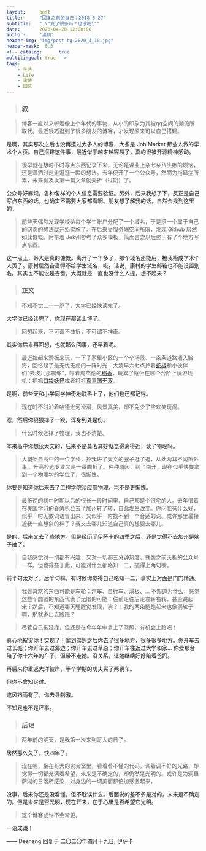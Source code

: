 ```yaml
---
layout:     post
title:      "回复之前的自己：2018-8-27"
subtitle:   " \"变了很多吗？也没吧\""
date:       2020-04-20 12:00:00
author:     "瀛初"
header-img: "img/post-bg-2020_4_10.jpg" 
header-mask:  0.3
<!-- catalog:      true
multilingual: true -->
tags:
    - 生活
    - Life
    - 读博
    - 回忆
---
```


>### 叙

>博客一直以来听着像上个年代的事物，从小的印象为其被qq空间的潮流所取代。最近很巧逛到了很多朋友的博客，才发现原来可以自己搭建。

是啊，其实那次之后也没再逛过太多人的博客，大多是 Job Market 那些人做的学术个人页。自己搭建这件事，最近似乎越来越容易了，真的很被开源精神感动。

>很早就在想时不时写点东西记录下来，无论是课业上杂七杂八头疼的烦恼，还是潇洒时走走逛逛一瞬的想法。去年便开了一个公众号，然而为拖延症所累，未来得及发第一篇文章就夭折（过期）了。

公众号好麻烦，各种各样的个人信息需要验证。另外，后来我想了下，反正是自己写点东西的话，也确实不需要大家都看啊。朋友想了解我的话，自然会找到这里的。

>前些天偶然发现学校给每个学生账户分配了一个域名，于是搭一个属于自己的网页的想法就开始实施了。在后来受服务端空间所限，发现 Github 居然如此慷慨。附带着 Jekyll参考了众多模板，简而言之以后终于有了个地方写点东西。

这一点上，哥大是真的慷慨。离开了一年多了，那个域名还能用，被我搭成学术个人页了。康村居然吝啬得不给学生域名，哎。话说，康村的学生邮箱也不能设置别名。其实也不能说是吝啬，大概就是一直也没什么人提，想不起来？


>### 正文

>不知不觉二十一岁了，大学已经快读完了。

大学你已经读完了，你现在都读上博了。

>回想起来，不可谓不曲折，不可谓不神奇。

其实你后来再回想，也就那么回事，还早着呢。

>最近捡起来滑板来玩，一下子家里小区的一个个场景、一条条道路涌入脑海，回忆起了最无忧无虑的一阵时光：大清早六七点拎着[蛇板](https://en.wikipedia.org/wiki/Caster_board)和小伙伴们“去坡儿那晨练”，哼着周杰伦的[稻香](https://www.youtube.com/watch?v=sHD_z90ZKV0&list=PLz-sfcPaphTXiPTXYKlKtlLmsGZjcUuWU)，玩累了就坐在哪个台阶上玩游戏机：抓抓[口袋妖怪](https://zh.wikipedia.org/wiki/精灵宝可梦系列)或者打打[真三国无双](https://ja.wikipedia.org/wiki/真・三國無双シリーズ)。

是啊，前些天和小学同学神奇地联系上了，他们也还都记得。

>现在时不时沿着哈德逊河滑滑，风景真美，却不免少了些欢笑玩闹。

嗯，然后你狠狠摔了一跤，浑身到处是伤。

>什么时候选择了物理，我也不清楚。

本来高中你想读天文的，后来不是莫名其妙就觉得离得近，读了物理吗。

>大概始自高中的一位学长，拉我进了天文的圈子逛了逛，从此两耳不闻窗外事... 升高校选专业又是一番曲折了。种种原因，到了南开，现在似乎快要拿到一个物理学的学位了，很惭愧。

你要是知道你后来去了工程学院读应用物理，岂不是更惭愧。

>最叛逆的初中时期以后的很长一段时间里，自己都是个很宅的人。去年借着在美国学习的春假机会去了加州转了转，自此发生改变。你问我有什么好，似乎一时无数词语冒出来，又似乎一时找不到一个合适的词。或许那里最接近我一直想象的样子？我又去哪儿知道自己真的想要去哪儿。

是的，后来又去了些地方。但是经历了伊萨卡的四季之后，还是觉得不去加州是脑子抽了。

>自我感觉对一切都有兴趣，又对一切都三分钟热度，就像之前夭折的公众号一样。但也得益于此，可能对什么都略知一二，插得上两句嘴。

前半句太对了。后半句嘛，有时候你觉得自己略知一二，事实上对面是门门精通。

>我最喜欢的东西可能是车轮：汽车、自行车、滑板、... 不知道为什么，感觉这些个圆圆的东西代表了无限的可能：往前走往后走左转右转，甚至跳起来？然后，不知道哪天睡醒觉发现，诶？！我的两条腿跑起来也像俩轮子啊，那就多出去跑跑？

>尽管自己拖延症，但还是在今年年中拿上了驾照，有机会上路吧！

真心地祝贺你！实现了！拿到驾照之后你去了很多地方，很多很多地方。你开车去过长城；你开车去过海边；你开车去过草原；你开车往返过大学和家... 你爱那台陪了你十六年的车子，但带不走她。没关系，让她继续好好陪着爸妈。

再后来你重返大洋彼岸，半个学期的功夫买了两辆车。

但你不曾知足过。

遮风挡雨有了，你去寻刺激。

不知足也不是坏事。


>### 后记

>两年前的明天，是我第一次来到哥大的日子。

居然那么久了，快四年了。

>现在呢，坐在哥大的实验室里，看着看不懂的代码，调着调不好的光路，却觉得一切都充满着希望，未来是不确定的，却仍然是光明的。或许是为洞里萨湖的日落所感染，对身边的一切美丽都倍加感激起来。

没事，后来你还是没看懂，但不耽误什么。后面说的差不多是对的，未来是不确定的。但是未来是否光明，现在开来，在于心里是否希望它光明。

>这个博客或许不会常更。

一语成谶！



—— Desheng 回复于 二〇二〇年四月十九日, 伊萨卡

